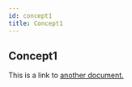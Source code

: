 ```yaml
---
id: concept1
title: Concept1
---
```


## Concept1
This is a link to [another document.](intro_concept/intro/mission.md)  
